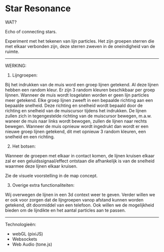 # Star Resonance


WAT?

Echo of connecting stars.

Experiment met het tekenen van lijn particles.
Het zijn groepen sterren die met elkaar verbonden zijn, deze sterren zweven
in de oneindigheid van de ruimte.

-------------------------------------------

WERKING:

1. Lijngroepen:

Bij het indrukken van de muis word een groep lijnen getekend.
Al deze lijnen hebben een random kleur. Er zijn 3 random kleuren beschikbaar per groep lijnnen.
Wanneer de muis wordt losgelaten worden er geen lijn particles meer getekend.
Elke groep lijnen zweeft in een bepaalde richting aan een bepaalde snelheid.
Deze richting en snelheid wordt bepaald door de richting en snelheid van de muiscursor tijdens het indrukken.
De lijnen zullen zich in tegengestelde richting van de muiscursor bewegen,
m.a.w. waneer de muis naar links wordt bewogen, zullen de lijnen naar rechts bewegen.
Wanneer de muis opnieuw wordt ingedrukt dan wordt er een nieuwe groep lijnen getekend,
dit met opnieuw 3 random kleuren, een snelheid en een richting.

2. Het botsen:

Wanneer de groepen met elkaar in contact komen, de lijnen kruisen elkaar zal
er een geluidssignaal/effect ontstaan die afhankelijk is van de
snelheid waarmee deze lijnen elkaar kruisen.

Zie de visuele voorstelling in de map concept.

3. Overige extra functionaliteiten:

Wij overwegen de lijnen in een 3d context weer te geven.
Verder willen we er ook voor zorgen dat de lijngroepen
vanop afstand kunnen worden getekend, dit doormiddel van een telefoon.
Ook willen we de mogelijkheid bieden om de lijndikte en het
aantal particles aan te passen.

-------------------------------------------

Technologieën:

- webGL (pixiJS)
- Websockets
- Web Audio (tone.js)
